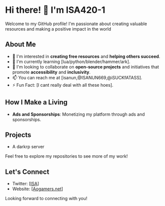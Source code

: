 # Hi there! 👋 I'm ISA420-1

Welcome to my GitHub profile! I'm passionate about creating valuable resources and making a positive impact in the world

## About Me
- 👀 I'm interested in **creating free resources** and **helping others succeed**.
- 🌱 I'm currently learning [lua/python/blender/hammer/ark].
- 💞️ I'm looking to collaborate on **open-source projects** and initiatives that promote **accessibility** and **inclusivity**.
- 📫 You can reach me at [isanun,@ISANUN669,@iSUCKfATASS].
- ⚡ Fun Fact: [I cant really deal with all these hoes].

## How I Make a Living
- **Ads and Sponsorships**: Monetizing my platform through ads and sponsorships.

## Projects
- A darkrp server


Feel free to explore my repositories to see more of my work!

## Let's Connect
- Twitter: [[ISA](https://twitter.com/ISANUN669)]
- Website: [[Aogamers.net](https://tarn.aogamers.net/)]

Looking forward to connecting with you!
